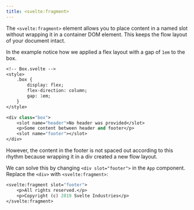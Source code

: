 ```yaml
---
title: <svelte:fragment>
---
```


The `<svelte:fragment>` element allows you to place content in a named slot without wrapping it in a container DOM element. This keeps the flow layout of your document intact.

In the example notice how we applied a flex layout with a gap of `1em` to the box.

```sv
<!-- Box.svelte -->
<style>
	.box {		
		display: flex;
		flex-direction: column;
		gap: 1em;
	}
</style>

<div class="box">
	<slot name="header">No header was provided</slot>
	<p>Some content between header and footer</p>
	<slot name="footer"></slot>
</div>
```

However, the content in the footer is not spaced out according to this rhythm because wrapping it in a div created a new flow layout.

We can solve this by changing `<div slot="footer">` in the `App` component. Replace the `<div>` with `<svelte:fragment>`:

```sv
<svelte:fragment slot="footer">
	<p>All rights reserved.</p>
	<p>Copyright (c) 2019 Svelte Industries</p>
</svelte:fragment>
```
